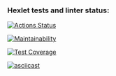 ### Hexlet tests and linter status:
[![Actions Status](https://github.com/demid58000/python-project-49/workflows/hexlet-check/badge.svg)](https://github.com/demid58000/python-project-49/actions)

[![Maintainability](https://api.codeclimate.com/v1/badges/e966b94f8276eca0e6d0/maintainability)](https://codeclimate.com/github/demid58000/python-project-49/maintainability)

[![Test Coverage](https://api.codeclimate.com/v1/badges/e966b94f8276eca0e6d0/test_coverage)](https://codeclimate.com/github/demid58000/python-project-49/test_coverage)

[![asciicast](https://asciinema.org/a/kCb516roDRAfkdil3LsbWVLkG.svg)](https://asciinema.org/a/kCb516roDRAfkdil3LsbWVLkG)